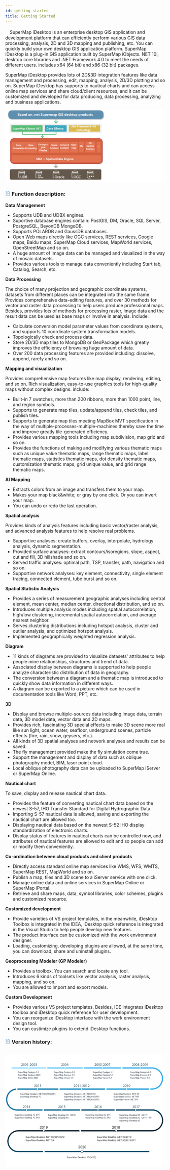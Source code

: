 ```yaml
---
id: getting-started
title: Getting Started
---
```



　SuperMap iDesktop is an enterprise desktop GIS application and development platform that can efficiently perform various GIS data processing, analysis, 2D and 3D mapping and publishing, etc. You can quickly build your own desktop GIS application platform. SuperMap iDesktop is a plug-in GIS application built by SuperMap iObjects. NET 10i, desktop core libraries and .NET Framework 4.0 to meet the needs of different users. includes x64 (64 bit) and x86 (32 bit) packages.

SuperMap iDesktop provides lots of 2D&3D integration features like data management and processing, edit, mapping, analysis, 2D/3D plotting and so on. SuperMap iDesktop has supports to nautical charts and can access online map services and share cloud/client resources, and it can be customized and developed for data producing, data processing, analyzing and business applications.

![](ProductIntro/img/DesktopIntro.png)  

### ![](./img/read.gif) Function description:

**Data Management**

  * Supports UDB and UDBX engines.
  * Suportive database engines contain: PostGIS, DM, Oracle, SQL Server, PostgreSQL, BeyonDB MongoDB.
  * Supports POLARDB and GaussDB databases.
  * Open Web maps directly like OGC services, REST services, Google maps, Baidu maps, SuperMap Cloud services, MapWorld services, OpenStreetMap and so on.
  * A huge amount of image data can be managed and visualized in the way of mosaic datasets.
  * Provides various tools to manage data conveniently including Start tab, Catalog, Search, etc. 

**Data Processing**

The choice of many projection and geographic coordinate systems, datasets from different places can be integrated into the same frame. Provides comprehensive data-editing features, and over 30 methods for vector and raster data processing to help users produce professional maps. Besides, provides lots of methods for processing raster, image data and the result data can be used as base maps or involve in analysis. Include:

  * Calculate conversion model parameter values from coordinate systems, and supports 10 coordinate system transformation models.
  * Topologically check and process data.
  * Store 2D/3D map tiles to MongoDB or GeoPackage which greatly improves the efficiency of browsing huge amount of data.
  * Over 200 data processing features are provided including: dissolve, append, rarefy and so on.

**Mapping and visualization**

Provides comprehensive map features like map display, rendering, editing, and so on. Rich visualization, easy-to-use graphics tools for high-quality maps without complex designs. include:

  * Built-in 7 swatches, more than 200 ribbons, more than 1000 point, line, and region symbols.
  * Supports to generate map tiles, update/append tiles, check tiles, and publish tiles. 
  * Supports to generate map tiles meeting MapBox MVT specification in the way of multiple-processes-multiple-machines thereby save the time and improve greatly tile-generated efficiency.
  * Provides various mapping tools including map subdivision, map grid and so on.
  * Provides the functions of making and modifying various thematic maps such as unique value thematic maps, range thematic maps, label thematic maps, statistics thematic maps, dot density thematic maps, customization thematic maps, grid unique value, and grid range thematic maps.

**AI Mapping**

* Extracts colors from an image and transfers them to your map.
* Makes your map black&white; or gray by one click. Or you can invert your map.
* You can undo or redo the last operation.

**Spatial analysis**

Provides kinds of analysis features including basic vector/raster analysis,
and advanced analysis features to help resolve real problems.

* Supportive analyses: create buffers, overlay, interpolate, hydrology analysis, dynamic segmentation.
* Provided surface analyses: extract contours/isoregions, slope, aspect, cut and fill, 3D hillshade and so on.
* Served traffic analyses: optimal path, TSP, transfer, path, navigation and so on.
* Supportive network analyses: key element, connectivity, single element tracing, connected element, tube burst and so on.

**Spatial Statistic Analysis**

 * Provides a series of measurement geographic analyses including central element, mean center, median center, directional distribution, and so on.
 * Introduces multiple analysis modes including spatial autocorrelation, high/low clustering, incremental spatial autocorrelation, and average nearest neighbor.
 * Serves clustering distributions including hotspot analysis, cluster and outlier analysis, and optimized hotspot analysis.
 * Implemented geographically weighted regression analysis. 

**Diagram**

 * 11 kinds of diagrams are provided to visualize datasets' attributes to help people mine relationships, structures and trend of data.
 * Associated display between diagrams is supported to help people analyze characteristic distribution of data in geography.
 * The conversion between a diagram and a thematic map is introduced to quickly show data information in different ways.
 * A diagram can be exported to a picture which can be used in documentation tools like Word, PPT, etc.

**3D**

 * Display and browse multiple-sources data including image data, terrain data, 3D model data, vector data and 2D maps.
 * Provides rich, fascinating 3D special effects to make 3D scene more real like sun light, ocean water, seafloor, underground scenes, particle effects (fire, rain, snow, geysers, etc.).
 * All kinds of 3D spatial analyses and network analyses and results can be saved.
 * The fly management provided make the fly simulation come true.
 * Support the management and display of data such as oblique photography model, BIM, laser point cloud.
 * Local oblique photography data can be uploaded to SuperMap iServer or SuperMap Online.

**Nautical chart**

To save, display and release nautical chart data.

 * Provides the feature of converting nautical chart data based on the newest S-57, IHO Transfer Standard for Digital Hydrographic Data.
 * Importing S-57 nautical data is allowed, saving and exporting the nautical chart are allowed too.
 * Displaying nautical data based on the newest S-52 IHO display standardization of electronic charts.
 * Display status of features in nautical charts can be controlled now, and attributes of nautical features are allowed to edit and so people can add or modify them conveniently.

**Co-ordination between cloud products and client products**

 * Directly access standard online map services like WMS, WFS, WMTS, SuperMap REST, MapWorld and so on.
 * Publish a map, tiles and 3D scene to a iServer service with one click.
 * Manage online data and online services in SuperMap Online or SuperMap iPortal.
 * Retrieve and share maps, data, symbol libraries, color schemes, plugins and customized resource.

**Customized development**

 * Provide varieties of VS project templates, in the meanwhile, iDesktop Toolbox is integrated in the IDEA, iDesktop quick reference is integrated in the Visual Studio to help people develop new features.
 * The product interface can be customized with the work environment designer.
 * Loading, customizing, developing plugins are allowed, at the same time, you can download, share and uninstall plugins.

**Geoprocessing Modeler (GP Modeler)**

 * Provides a toolbox. You can search and locate any tool.
 * Introduces 6 kinds of toolsets like vector analysis, raster analysis, mapping, and so on.
 * You are allowed to import and export models.

**Custom Development**

 * Provides various VS project templates. Besides, IDE integrates iDesktop toolbox and iDesktop quick reference for user development.
 * You can reorganize iDesktop interface with the work environment design tool. 
 * You can custimize plugins to extend iDesktop functions.

### ![](ProductIntro/img/read.gif) Version history:

![](ProductIntro/img/VersionHistory.png)  
---  
